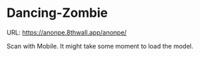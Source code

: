 # Dancing-Zombie

URL: https://anonpe.8thwall.app/anonpe/

Scan with Mobile. It might take some moment to load the model.
